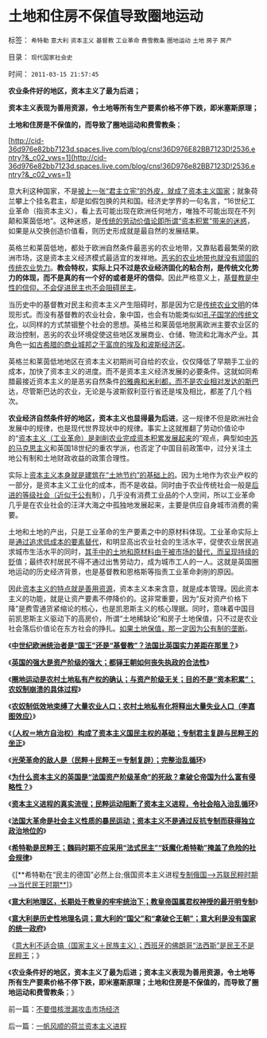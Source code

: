 # 土地和住房不保值导致圈地运动

标签： `希特勒` `意大利` `资本主义` `基督教` `工业革命` `费雪教条` `圈地运动` `土地` `房子` `房产` 

目录： `现代国家社会史`

时间： `2011-03-15 21:57:45`

**农业条件好的地区，资本主义了最为后进；**

**资本主义表现为善用资源，令土地等所有生产要素价格不停下跌，即米塞斯原理；**

**土地和住房是不保值的，而导致了圈地运动和费雪教条**；

[http://cid-36d976e82bb7123d.spaces.live.com/blog/cns!36D976E82BB7123D!2536.entry?&_c02_vws=1](http://cid-36d976e82bb7123d.spaces.live.com/blog/cns!36D976e82BB7123D!2536.entry?&_c02_vws=1)

意大利这种国家，不是[披上一张“君主立宪”的外皮，就成了资本主义国家](../../../2010/4/12/Imhotep的地位意味着古埃及政治格局的转变.md)；就象荷兰攀上个挂名君主，却是如假包换的共和国。经济史学界的一句名言，“16世纪工业革命（指资本主义），看上去可能出现在欧洲任何地方，唯独不可能出现在不列颠和莱茵低地”。这种迷惑，是[传统的劳动价值论即所谓“资本积累”带来的迷惑](../../../2011/2/26/交换中的个体劳动和服务业价值.md)，如果是从交换创造价值看，则历史形成就是最自然的发展结果。

英格兰和莱茵低地，都处于欧洲自然条件最恶劣的农业地带，又靠贴着最繁荣的欧洲市场，这是资本主义经济模式最适宜的发祥地。[恶劣的农业地带也就没有顽固的传统农业势力](../../../2010/2/28/中国传统文化之小农意识探讨目录集.md)。**教会特权，实际上只不过是农业经济固化的粘合剂，是传统文化势力的体现，而不是真的有一个好的或者是坏的信仰**。因此严格意义上，[基督教是中性的信仰，不会促进民主也不会阻碍民主](../../../2010/3/16/基督教并非民主必要前提，也无必然关系.md)。

当历史中的基督教对民主和资本主义产生阻碍时，那是因为它是[传统农业文明](../../../2010/10/29/“旧社会”未必真的腐败黑暗；.md)的体现形式。而没有基督教的农业社会，象中国，也会有功能类似如[孔子国学的传统文化](../../../2011/2/19/孔子伟大得“民主社会很乱”.md)，以同样的方式禁锢整个社会的思想。英格兰和莱茵低地脱离欧洲主要农业区的政治控制，恶劣的农业环境促使这些地区发展商业、仓储、物流和北海水产业。其角色一[如古希腊的商业城邦之于富庶的埃及和波斯经济区](../../../2010/8/26/波斯灭亡带给希腊的金融风暴-＞通货膨胀.md)。

英格兰和莱茵低地地区在资本主义初期尚可自给的农业，仅仅降低了早期手工业的成本，加快了资本主义的进度。而不是资本主义经济发展的必要条件。这就如同希腊最接近资本主义的是恶劣自然条件[的雅典和米利都，而不是农业相对发达的斯巴](../../../2008/9/6/为什么统一地中海世界是罗马,不是雅典.md)达，尽管斯巴达的农业，无论是与波斯叙利亚行省还是埃及相比，都差了几个档次。

**农业经济自然条件好的地区，资本主义也显得最为后进**，这一规律不但是欧洲社会发展中的规律，也是现代世界现状中的规律。事实上这就推翻了劳动价值论中的“[资本主义（工业革命）是剥削农业完成资本积累发展起来](../../../2010/8/31/反驳西方指责中国殖民非洲.md)的”观点，典型如[中苏的马克思主义](../../../2010/4/24/后工业化时代应该从1933年真正开始.md)和英国18世纪的重农学派，也否定了中国目前政策中，过分关注土地公有制和土地财政收益的政策合理性。

实际上[资本主义本身就是建筑在“土地节约”的基础上的](../../../2011/1/5/米塞斯原理：市场经济的循环运转和环境保护及资源优化.md)。因为土地作为农业产权的一部分，是资本主义工业化的成本，而不是收益。同时由于农业传统社会一般是[后进的等级社会（近似于公有](../../../2011/1/29/中国社会负反馈系统和后发制度劣势.md)制），几乎没有消费工业品的个人空间，所以工业革命几乎是在农业社会的汪洋大海之中孤独地发展起来，主要是供应自身城市消费的需要。

土地和土地的产出，只是工业革命的生产要素之中的原材料体现。工业革命实际上是[通过追求低成本的要素替代](../../../2011/3/4/对象抽象，要素替代和偷换概念.md)，和明显高出农业社会的生活水平，促使农业居民追求城市生活水平的同时，[其手中的土地和原材料由于被市场的替代，而呈现持续的贬](../../../2011/1/2/房子的保值作用连收藏品都不如.md)值；最终农村居民不得不通过出售劳动力，成为城市工人的一人。这就是英国圈地运动的历史经济背景，也是基督教和恩格斯等指责工业革命剥削的原因。

因此[资本主义的特点就是善用资源](../../../2009/9/16/绿色的社会发展就是私有制让老百姓富起来！.md)，资本主义本来含意，就是成本管理。因此资本主义的功能，就是让资产要素不停降价的。这非常重要，因为“反对资产价格下降”是费雪通货紧缩论的核心，也是凯恩斯主义的核心理据。同时，意味着中国目前凯恩斯主义驱动下的高房价，所谓“土地稀缺论”和房子土地保值，只不过是农业社会落后价值论在东方社会的挣扎。[如果土地保值，那一定因为公有制的垄断](../../../2009/1/23/市场经济去特权化,市场是最强大的天然的平准工具.md)。

《[**中世纪欧洲统治者是“国王”还是“基督教”？法国比英国实力差距在那里？**](../../../2011/3/9/英王why对大宪章有诚信？法国弱在那里？.md)》

《[**英国的强大是资产阶级的强大；都铎王朝如何丧失执政的合法性**](../../../2011/3/9/都铎－斯图亚特王朝如何丧失执政的合法性？.md)》

《[**圈地运动是农村土地私有产权的确认；与资产阶级无关；目的不是“资本积累”；农奴制崩溃的具体过程**](../../../2011/3/10/圈地运动和耕地红线.md)》

《[**农奴制低效地束缚了大量农业人口；农村土地私有化将释出大量失业人口（李嘉图效应）**](../../../2011/3/10/圈地运动和农民工.md)》

《[**（人权＝地方自治权）构成了资本主义国民主权的基础；专制君主复辟与民粹王的坐正**](../../../2011/3/10/克伦威尔，国王和民粹王.md)》

《[**光荣革命的敌人是（民粹＋民粹王＝专制复辟）；完整治乱循环**](../../../2011/3/11/光荣革命的敌人和治乱循环.md)》

《[**为什么资本主义的英国是“法国资产阶级革命”的死敌？拿破仑帝国为什么富有侵略性？**](../../../2011/3/11/为什么英国是法国大革命的死敌？.md)》

《[**资本主义进程的真实流徎；民粹运动阻断了资本主义进程，令社会陷入治乱循环**](../../../2011/3/11/被民粹运动阻断的资本主义进程.md)》

《[**法国大革命是社会主义性质的暴民运动；资本主义不是通过反抗专制而获得独立政治地位的**](../../../2011/3/12/法国大革命是社会主义民粹运动.md)》

《[**希特勒是民粹王；魏码时期不应采用“法式民主”“妖魔化希特勒”掩盖了危险的社会规律**](../../../2011/3/12/“妖魔化希特勒”掩盖了危险的社会规律.md)》

《[**希特勒在“民主的德国”必然上台;俄国资本主义进程[专制俄国——>苏联民粹时期——>当代民王时期**](../../../2011/3/12/希特勒在德国上台和俄国民主进程.md)]》

《[**意大利地理区，长期处于教皇的牢牢统治下；教皇帝国属君权神授的最开明专制**](../../../2011/3/13/文艺复兴在意大利仅仅复兴了文艺.md)》

《[**意大利是历史性地理名词；意大利的“国父”和“拿破仑王朝”；意大利是没有国家的统一政府**](../../../2011/3/13/意大利的国父的拿破仑王朝.md)》

《[意大利不适合搞（国家主义＋民族主义）；西班牙的佛朗哥“法西斯”是民王不是民粹王](../../../2011/3/13/意大利爱国主义和西班牙佛朗哥.md)；》

《**农业条件好的地区，资本主义了最为后进；资本主义表现为善用资源，令土地等所有生产要素价格不停下跌，即米塞斯原理；土地和住房是不保值的，而导致了圈地运动和费雪教条**；》



前一篇：[不要借核泄漏攻击市场经济](../../../2011/3/15/不要借核泄漏攻击市场经济.md)

后一篇：[一帆风顺的荷兰资本主义进程](../../../2011/3/15/一帆风顺的荷兰资本主义进程.md)
